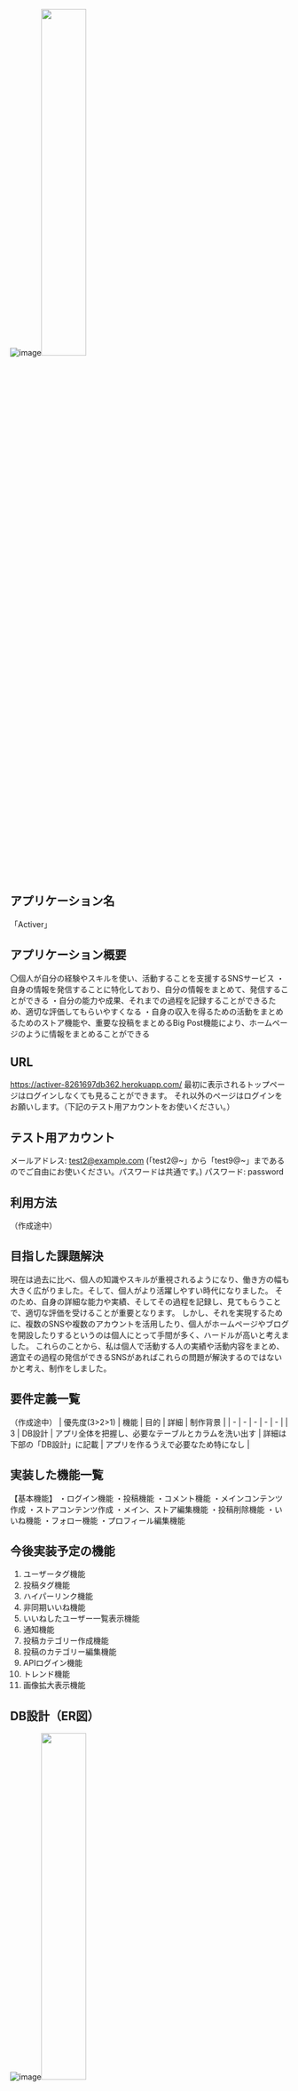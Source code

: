 ![image](https://github.com/kalkal289/activer/assets/101095592/88f3eee7-1db4-4dc4-a30b-9d01a2ed42cc)<img src="https://github.com/kalkal289/activer/assets/101095592/d24c31b7-bbeb-4a75-8c08-228689d57e66" width="40%">

## アプリケーション名
「Activer」

## アプリケーション概要
〇個人が自分の経験やスキルを使い、活動することを支援するSNSサービス
・自身の情報を発信することに特化しており、自分の情報をまとめて、発信することができる
・自分の能力や成果、それまでの過程を記録することができるため、適切な評価してもらいやすくなる
・自身の収入を得るための活動をまとめるためのストア機能や、重要な投稿をまとめるBig Post機能により、ホームページのように情報をまとめることができる

## URL
https://activer-8261697db362.herokuapp.com/
最初に表示されるトップページはログインしなくても見ることができます。
それ以外のぺージはログインをお願いします。（下記のテスト用アカウントをお使いください。）

## テスト用アカウント
メールアドレス: test2@example.com (「test2@~」から「test9@~」まであるのでご自由にお使いください。パスワードは共通です。)
パスワード: password

## 利用方法
（作成途中）

## 目指した課題解決
現在は過去に比べ、個人の知識やスキルが重視されるようになり、働き方の幅も大きく広がりました。そして、個人がより活躍しやすい時代になりました。
そのため、自身の詳細な能力や実績、そしてその過程を記録し、見てもらうことで、適切な評価を受けることが重要となります。
しかし、それを実現するために、複数のSNSや複数のアカウントを活用したり、個人がホームページやブログを開設したりするというのは個人にとって手間が多く、ハードルが高いと考えました。
これらのことから、私は個人で活動する人の実績や活動内容をまとめ、適宜その過程の発信ができるSNSがあればこれらの問題が解決するのではないかと考え、制作をしました。

## 要件定義一覧
（作成途中）
| 優先度(3>2>1) | 機能 | 目的 | 詳細 | 制作背景 | 
| - | - | - | - | - |
| 3 | DB設計 | アプリ全体を把握し、必要なテーブルとカラムを洗い出す | 詳細は下部の「DB設計」に記載 | アプリを作るうえで必要なため特になし |

## 実装した機能一覧
【基本機能】
・ログイン機能
・投稿機能
・コメント機能
・メインコンテンツ作成
・ストアコンテンツ作成
・メイン、ストア編集機能
・投稿削除機能
・いいね機能
・フォロー機能
・プロフィール編集機能

## 今後実装予定の機能
1. ユーザータグ機能
2. 投稿タグ機能
3. ハイパーリンク機能
4. 非同期いいね機能
5. いいねしたユーザー一覧表示機能
6. 通知機能
7. 投稿カテゴリー作成機能
8. 投稿のカテゴリー編集機能
9. APIログイン機能
10. トレンド機能
11. 画像拡大表示機能

## DB設計（ER図）
![image](https://github.com/kalkal289/activer/assets/101095592/88f3eee7-1db4-4dc4-a30b-9d01a2ed42cc)<img src="https://github.com/kalkal289/activer/assets/101095592/d24c31b7-bbeb-4a75-8c08-228689d57e66" width="40%">

## ローカルでの動作方法
（作成途中）
